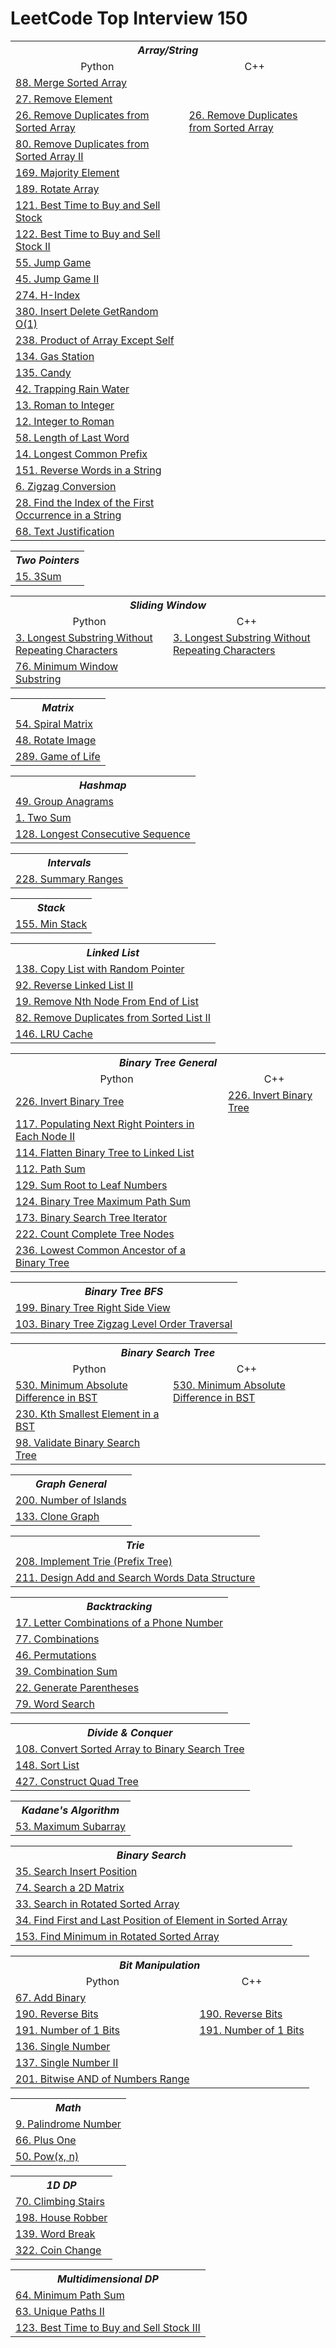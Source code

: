 # LeetCode Top Interview 150


<html>
  <table>
    <th colspan="2">
      <b><i>Array/String</i></b>
    </th>
    <tr>
      <td align="center">Python</td>
      <td align="center">C++</td>
    </tr>
    <tr>
      <td><a href="Solutions/Python/merge_sorted_array.py">88. Merge Sorted Array</a></td>
      <td></td>
    </tr>
    <tr>
      <td><a href="Solutions/Python/remove_element.py">27. Remove Element</a></td>
      <td></td>
    </tr>
    <tr>
      <td><a href="Solutions/Python/remove_duplicates_from_sorted_array.py">26. Remove Duplicates from Sorted Array</a></td>
      <td><a href="Solutions/Cpp/remove_duplicates_from_sorted_array.cpp">26. Remove Duplicates from Sorted Array</a></td>
    </tr>
    <tr>
      <td><a href="Solutions/Python/remove_duplicates_from_sorted_array_ii.py">80. Remove Duplicates from Sorted Array II</a></td>
      <td></td>
    </tr>
    <tr>
      <td><a href="Solutions/Python/majority_element.py">169. Majority Element</a></td>
      <td></td>
    </tr>
    <tr>
      <td><a href="Solutions/Python/rotate_array.py">189. Rotate Array</a></td>
      <td></td>
    </tr>
    <tr>
      <td><a href="Solutions/Python/best_time_to_buy_and_sell_stock.py">121. Best Time to Buy and Sell Stock</a></td>
      <td></td>
    </tr>
    <tr>
      <td><a href="Solutions/Python/best_time_to_buy_and_sell_stock_ii.py">122. Best Time to Buy and Sell Stock II</a></td>
      <td></td>
    </tr>
    <tr>
      <td><a href="Solutions/Python/jump_game.py">55. Jump Game</a></td>
      <td></td>
    </tr>
    <tr>
      <td><a href="Solutions/Python/jump_game_ii.py">45. Jump Game II</a></td>
      <td></td>
    </tr>
    <tr>
      <td><a href="Solutions/Python/h_index.py">274. H-Index</a></td>
      <td></td>
    </tr>
    <tr>
      <td><a href="Solutions/Python/insert_delete_getrandom_o_1.py">380. Insert Delete GetRandom O(1)</a></td>
      <td></td>
    </tr>
    <tr>
      <td><a href="Solutions/Python/product_of_array_except_self.py">238. Product of Array Except Self</a></td>
      <td></td>
    </tr>
    <tr>
      <td><a href="Solutions/Python/gas_station.py">134. Gas Station</a></td>
      <td></td>
    </tr>
    <tr>
      <td><a href="Solutions/Python/candy.py">135. Candy</a></td>
      <td></td>
    </tr>
    <tr>
      <td><a href="Solutions/Python/trapping_rain_water.py">42. Trapping Rain Water</a></td>
      <td></td>
    </tr>
    <tr>
      <td><a href="Solutions/Python/roman_to_integer.py">13. Roman to Integer</a></td>
      <td></td>
    </tr>
    <tr>
      <td><a href="Solutions/Python/integer_to_roman.py">12. Integer to Roman</a></td>
      <td></td>
    </tr>
    <tr>
      <td><a href="Solutions/Python/length_of_last_word.py">58. Length of Last Word</a></td>
      <td></td>
    </tr>
    <tr>
      <td><a href="Solutions/Python/longest_common_prefix.py">14. Longest Common Prefix</a></td>
      <td></td>
    </tr>
    <tr>
      <td><a href="Solutions/Python/reverse_words_in_a_string.py">151. Reverse Words in a String</a></td>
      <td></td>
    </tr>
    <tr>
      <td><a href="Solutions/Python/zigzag_conversion.py">6. Zigzag Conversion</a></td>
      <td></td>
    </tr>
    <tr>
      <td><a href="Solutions/Python/find_the_index_of_the_first_occurrence_in_a_string.py">28. Find the Index of the First Occurrence in a String</a></td>
      <td></td>
    </tr>
    <tr>
      <td><a href="Solutions/Python/text_justification.py">68. Text Justification</a></td>
      <td></td>
    </tr>
  </table>

  <table>
    <th colspan="2">
      <b><i>Two Pointers</i></b>
    </th>
    <tr>
      <td><a href="Solutions/Python/3sum.py">15. 3Sum</a></td>
    </tr>
  </table>

  <table>
    <th colspan="2">
      <b><i>Sliding Window</i></b>
    </th>
    <tr>
      <td align="center">Python</td>
      <td align="center">C++</td>
    </tr>
    <tr>
      <td><a href="Solutions/Python/longest_substring_without_repeating_characters.py">3. Longest Substring Without Repeating Characters</a></td>
      <td><a href="Solutions/Cpp/longest_substring_without_repeating_characters.cpp">3. Longest Substring Without Repeating Characters</a></td>
    </tr>
    <tr>
      <td><a href="Solutions/Python/minimum_window_substring.py">76. Minimum Window Substring</a></td>
      <td></td>
    </tr>
  </table>

  <table>
    <th colspan="2">
      <b><i>Matrix</i></b>
    </th>
    <tr>
      <td><a href="Solutions/Python/spiral_matrix.py">54. Spiral Matrix</a></td>
    </tr>
    <tr>
      <td><a href="Solutions/Python/rotate_image.py">48. Rotate Image</a></td>
    </tr>
    <tr>
      <td><a href="Solutions/Python/game_of_life.py">289. Game of Life</a></td>
    </tr>
  </table>

  <table>
    <th colspan="2">
      <b><i>Hashmap</i></b>
    </th>
    <tr>
      <td><a href="Solutions/Python/group_anagrams.py">49. Group Anagrams</a></td>
    </tr>
    <tr>
      <td><a href="Solutions/Python/two_sum.py">1. Two Sum</a></td>
    </tr>
    <tr>
      <td><a href="Solutions/Python/longest_consecutive_sequence.py">128. Longest Consecutive Sequence</a></td>
    </tr>
  </table>

  <table>
    <th colspan="2">
      <b><i>Intervals</i></b>
    </th>
    <tr>
      <td><a href="Solutions/Python/summary_ranges.py">228. Summary Ranges</a></td>
    </tr>
  </table>

  <table>
    <th colspan="2">
      <b><i>Stack</i></b>
    </th>
    <tr>
      <td><a href="Solutions/Python/min_stack.py">155. Min Stack</a></td>
    </tr>
  </table>

  <table>
    <th colspan="2">
      <b><i>Linked List</i></b>
    </th>
    <tr>
      <td><a href="Solutions/Python/copy_list_with_random_pointer.py">138. Copy List with Random Pointer</a></td>
    </tr>
    <tr>
      <td><a href="Solutions/Python/reverse_linked_list_ii.py">92. Reverse Linked List II</a></td>
    </tr>
    <tr>
      <td><a href="Solutions/Python/remove_nth_node_from_end_of_list.py">19. Remove Nth Node From End of List</a></td>
    </tr>
    <tr>
      <td><a href="Solutions/Python/remove_duplicates_from_sorted_linked_list_ii.py">82. Remove Duplicates from Sorted List II</a></td>
    </tr>
    <tr>
      <td><a href="Solutions/Python/lru_cache.py">146. LRU Cache</a></td>
    </tr>
  </table>

  <table>
    <th colspan="2">
      <b><i>Binary Tree General</i></b>
    </th>
    <tr>
      <td align="center">Python</td>
      <td align="center">C++</td>
    </tr>
    <tr>
      <td><a href="Solutions/Python/invert_binary_tree.py">226. Invert Binary Tree</a></td>
      <td><a href="Solutions/Cpp/invert_binary_tree.cpp">226. Invert Binary Tree</a></td>
    </tr>
    <tr>
      <td><a href="Solutions/Python/populating_next_right_pointers_in_each_node_ii.py">117. Populating Next Right Pointers in Each Node II</a></td>
      <td></td>
    </tr>
    <tr>
      <td><a href="Solutions/Python/flatten_binary_tree_to_linked_list.py">114. Flatten Binary Tree to Linked List</a></td>
      <td></td>
    </tr>
    <tr>
      <td><a href="Solutions/Python/path_sum.py">112. Path Sum</a></td>
      <td></td>
    </tr>
    <tr>
      <td><a href="Solutions/Python/sum_root_to_leaf_numbers.py">129. Sum Root to Leaf Numbers</a></td>
      <td></td>
    </tr>
    <tr>
      <td><a href="Solutions/Python/binary_tree_maximum_path_sum.py">124. Binary Tree Maximum Path Sum</a></td>
      <td></td>
    </tr>
    <tr>
      <td><a href="Solutions/Python/binary_search_tree_iterator.py">173. Binary Search Tree Iterator</a></td>
      <td></td>
    </tr>
    <tr>
      <td><a href="Solutions/Python/count_complete_tree_nodes.py">222. Count Complete Tree Nodes</a></td>
      <td></td>
    </tr>
    <tr>
      <td><a href="Solutions/Python/lowest_common_ancestor_of_a_binary_tree.py">236. Lowest Common Ancestor of a Binary Tree</a></td>
      <td></td>
    </tr>
  </table>

  <table>
    <th colspan="2">
      <b><i>Binary Tree BFS</i></b>
    </th>
    <tr>
      <td><a href="Solutions/Python/binary_tree_right_side_view.py">199. Binary Tree Right Side View</a></td>
    </tr>
    <tr>
      <td><a href="Solutions/Python/binary_tree_zigzag_level_order_traversal.py">103. Binary Tree Zigzag Level Order Traversal</a></td>
    </tr>
  </table>

  <table>
    <th colspan="2">
      <b><i>Binary Search Tree</i></b>
    </th>
    <tr>
      <td align="center">Python</td>
      <td align="center">C++</td>
    </tr>
    <tr>
      <td><a href="Solutions/Python/minimum_absolute_difference_in_bst.py">530. Minimum Absolute Difference in BST</a></td>
      <td><a href="Solutions/Cpp/minimum_absolute_difference_in_bst.cpp">530. Minimum Absolute Difference in BST</a></td>
    </tr>
    <tr>
      <td><a href="Solutions/Python/kth_smallest_element_in_a_bst.py">230. Kth Smallest Element in a BST</a></td>
      <td></td>
    </tr>
    <tr>
      <td><a href="Solutions/Python/validate_binary_search_tree.py">98. Validate Binary Search Tree</a></td>
      <td></td>
    </tr>
  </table>

  <table>
    <th colspan="2">
      <b><i>Graph General</i></b>
    </th>
    <tr>
      <td><a href="Solutions/Python/number_of_islands.py">200. Number of Islands</a></td>
    </tr>
    <tr>
      <td><a href="Solutions/Python/clone_graph.py">133. Clone Graph</a></td>
    </tr>
  </table>

  <table>
    <th colspan="2">
      <b><i>Trie</i></b>
    </th>
    <tr>
      <td><a href="Solutions/Python/implement_trie_prefix_tree.py">208. Implement Trie (Prefix Tree)</a></td>
    </tr>
    <tr>
      <td><a href="Solutions/Python/design_add_and_search_words_data_structure.py">211. Design Add and Search Words Data Structure</a></td>
    </tr>
  </table>

  <table>
    <th colspan="2">
      <b><i>Backtracking</i></b>
    </th>
    <tr>
      <td><a href="Solutions/Python/letter_combinations_of_a_phone_number.py">17. Letter Combinations of a Phone Number</a></td>
    </tr>
    <tr>
      <td><a href="Solutions/Python/combinations.py">77. Combinations</a></td>
    </tr>
    <tr>
      <td><a href="Solutions/Python/permutations.py">46. Permutations</a></td>
    </tr>
    <tr>
      <td><a href="Solutions/Python/combination_sum.py">39. Combination Sum</a></td>
    </tr>
    <tr>
      <td><a href="Solutions/Python/generate_parentheses.py">22. Generate Parentheses</a></td>
    </tr>
    <tr>
      <td><a href="Solutions/Python/word_search.py">79. Word Search</a></td>
    </tr>
  </table>

  <table>
    <th colspan="2">
      <b><i>Divide & Conquer</i></b>
    </th>
    <tr>
      <td><a href="Solutions/Python/convert_sorted_array_to_binary_search_tree.py">108. Convert Sorted Array to Binary Search Tree</a></td>
    </tr>
    <tr>
      <td><a href="Solutions/Python/sort_list.py">148. Sort List</a></td>
    </tr>
    <tr>
      <td><a href="Solutions/Python/construct_quad_tree.py">427. Construct Quad Tree</td>
    </tr>
  </table>

  <table>
    <th colspan="2">
      <b><i>Kadane's Algorithm</i></b>
    </th>
    <tr>
      <td><a href="Solutions/Python/maximum_subarray.py">53. Maximum Subarray</a></td>
    </tr>
  </table>

  <table>
    <th colspan="2">
      <b><i>Binary Search</i></b>
    </th>
    <tr>
      <td><a href="Solutions/Python/search_insert_position.py">35. Search Insert Position</a></td>
    </tr>
    <tr>
      <td><a href="Solutions/Python/search_a_2d_matrix.py">74. Search a 2D Matrix</a></td>
    <tr>
      <td><a href="Solutions/Python/search_in_rotated_sorted_array.py">33. Search in Rotated Sorted Array</a></td>
    </tr>
    <tr>
      <td><a href="Solutions/Python/find_first_and_last_position_of_element_in_sorted_array.py">34. Find First and Last Position of Element in Sorted Array</a></td>
    </tr>
    <tr>
      <td><a href="Solutions/Python/find_minimum_in_rotated_sorted_array.py">153. Find Minimum in Rotated Sorted Array</a></td>
    </tr>
  </table>

  <table>
    <th colspan="2">
      <b><i>Bit Manipulation</i></b>
    </th>
    <tr>
      <td align="center">Python</td>
      <td align="center">C++</td>
    </tr>
    <tr>
      <td><a href="Solutions/Python/add_binary.py">67. Add Binary</a></td>
      <td></td>
    </tr>
    <tr>
      <td><a href="Solutions/Python/reverse_bits.py">190. Reverse Bits</a></td>
      <td><a href="Solutions/Cpp/reverse_bits.cpp">190. Reverse Bits</a></td>
    </tr>
    <tr>
      <td><a href="Solutions/Python/number_of_1_bits.py">191. Number of 1 Bits</a></td>
      <td><a href="Solutions/Cpp/number_of_1_bits.cpp">191. Number of 1 Bits</a></td>
    </tr>
    <tr>
      <td><a href="Solutions/Python/single_number.py">136. Single Number</a></td>
      <td></td>
    </tr>
    <tr>
      <td><a href="Solutions/Python/single_number_ii.py">137. Single Number II</a></td>
      <td></td>
    </tr>
    <tr>
      <td><a href="Solutions/Python/bitwise_and_of_numbers_range.py">201. Bitwise AND of Numbers Range</a></td>
      <td></td>
    </tr>
  </table>

  <table>
    <th colspan="2">
      <b><i>Math</i></b>
    </th>
    <tr>
     <td><a href="Solutions/Python/palindrome_number.py">9. Palindrome Number</a></td>
    </tr>
    <tr>
      <td><a href="Solutions/Python/plus_one.py">66. Plus One</a></td>
    </tr>
    <tr>
      <td><a href="Solutions/Python/pow_x_n.py">50. Pow(x, n)</a></td>
    </tr>
  </table>

  <table>
    <th colspan="2">
      <b><i>1D DP</i></b>
    </th>
    <tr>
      <td><a href="Solutions/Python/climbing_stairs.py">70. Climbing Stairs</a></td>
    </tr>
    <tr>
      <td><a href="Solutions/Python/house_robber.py">198. House Robber</a></td>
    </tr>
    <tr>
      <td><a href="Solutions/Python/word_break.py">139. Word Break</a></td>
    </tr>
    <tr>
      <td><a href="Solutions/Python/coin_change.py">322. Coin Change</a></td>
    </tr>
  </table>

  <table>
    <th colspan="2">
      <b><i>Multidimensional DP</i></b>
    </th>
    <tr>
      <td><a href="Solutions/Python/minimum_path_sum.py">64. Minimum Path Sum</a></td>
    </tr>
    <tr>
      <td><a href="Solutions/Python/unique_paths_ii.py">63. Unique Paths II</a></td>
    </tr>
    <tr>
     <td><a href="Solutions/Python/best_time_to_buy_and_sell_stock_iii.py">123. Best Time to Buy and Sell Stock III</a></td>
    </tr>
  </table>
</html>
